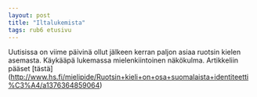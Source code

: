 ```yaml
---
layout: post
title: "Iltalukemista"
tags: rub6 etusivu
---
```

Uutisissa on viime päivinä ollut jälkeen kerran paljon asiaa ruotsin kielen asemasta. Käykääpä lukemassa mielenkiintoinen näkökulma. Artikkeliin pääset [tästä] (http://www.hs.fi/mielipide/Ruotsin+kieli+on+osa+suomalaista+identiteetti%C3%A4/a1376364859064)